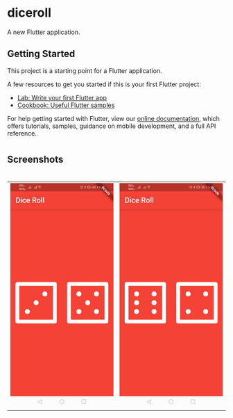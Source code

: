 # diceroll

A new Flutter application.

## Getting Started

This project is a starting point for a Flutter application.

A few resources to get you started if this is your first Flutter project:

- [Lab: Write your first Flutter app](https://flutter.dev/docs/get-started/codelab)
- [Cookbook: Useful Flutter samples](https://flutter.dev/docs/cookbook)

For help getting started with Flutter, view our
[online documentation](https://flutter.dev/docs), which offers tutorials,
samples, guidance on mobile development, and a full API reference.
#
#

## Screenshots
#
<table>
  <tr>
    <td><img src="https://github.com/shivang1305/roll_dicee-flutter/blob/master/Screen1.jpeg"></td>
    <td><img src="https://github.com/shivang1305/roll_dicee-flutter/blob/master/Screen2.jpeg"></td>
  </tr>
 </table>

